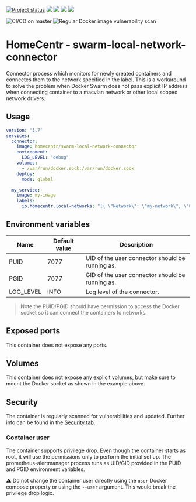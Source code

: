 [![Project status](https://badgen.net/badge/project%20status/stable%20%26%20actively%20maintaned?color=green)](https://github.com/homecentr/docker-swarm-local-network-connector/graphs/commit-activity) [![](https://badgen.net/github/label-issues/homecentr/docker-swarm-local-network-connector/bug?label=open%20bugs&color=green)](https://github.com/homecentr/docker-swarm-local-network-connector/labels/bug) [![](https://badgen.net/github/release/homecentr/docker-swarm-local-network-connector)](https://hub.docker.com/repository/docker/homecentr/swarm-local-network-connector)
[![](https://badgen.net/docker/pulls/homecentr/swarm-local-network-connector)](https://hub.docker.com/repository/docker/homecentr/swarm-local-network-connector) 
[![](https://badgen.net/docker/size/homecentr/swarm-local-network-connector)](https://hub.docker.com/repository/docker/homecentr/swarm-local-network-connector)

![CI/CD on master](https://github.com/homecentr/docker-swarm-local-network-connector/workflows/CI/CD%20on%20master/badge.svg)
![Regular Docker image vulnerability scan](https://github.com/homecentr/docker-swarm-local-network-connector/workflows/Regular%20Docker%20image%20vulnerability%20scan/badge.svg)

# HomeCentr - swarm-local-network-connector
Connector process which monitors for newly created containers and connectes them to the network specified in the label. This is a workaround to solve the problem when Docker Swarm does not pass explicit IP address when connecting container to a macvlan network or other local scoped network drivers.

## Usage

```yml
version: "3.7"
services:
  connector:
    image: homecentr/swarm-local-network-connector
    environment:
      LOG_LEVEL: "debug"
    volumes:
      - /var/run/docker.sock:/var/run/docker.sock
    deploy:
      mode: global

  my_service:
    image: my-image
    labels:
      io.homecentr.local-networks: "[{ \"Network\": \"my-network\", \"Config\": { \"IPAMConfig\": { \"IPV4Address\": \"192.168.2.220\" } } }]"    

```

## Environment variables

| Name | Default value | Description |
|------|---------------|-------------|
| PUID | 7077 | UID of the user connector should be running as. |
| PGID | 7077 | GID of the user connector should be running as. |
| LOG_LEVEL | INFO | Log level of the connector. |

> Note the PUID/PGID should have permission to access the Docker socket so it can connect the containers to networks.

## Exposed ports

This container does not expose any ports.

## Volumes

This container does not expose any explicit volumes, but make sure to mount the Docker socket as shown in the example above.

## Security
The container is regularly scanned for vulnerabilities and updated. Further info can be found in the [Security tab](https://github.com/homecentr/docker-swarm-local-network-connector/security).

### Container user
The container supports privilege drop. Even though the container starts as root, it will use the permissions only to perform the initial set up. The prometheus-alertmanager process runs as UID/GID provided in the PUID and PGID environment variables.

:warning: Do not change the container user directly using the `user` Docker compose property or using the `--user` argument. This would break the privilege drop logic.